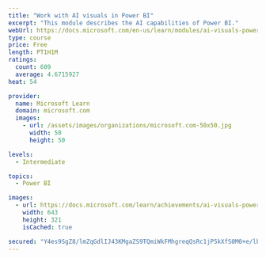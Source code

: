 ```yaml
---
title: "Work with AI visuals in Power BI"
excerpt: "This module describes the AI capabilities of Power BI."
webUrl: https://docs.microsoft.com/en-us/learn/modules/ai-visuals-power-bi/
type: course
price: Free
length: PT1H1M
ratings:
  count: 609
  average: 4.6715927
heat: 54

provider:
  name: Microsoft Learn
  domain: microsoft.com
  images:
    - url: /assets/images/organizations/microsoft.com-50x50.jpg
      width: 50
      height: 50

levels:
  - Intermediate

topics:
  - Power BI

images:
  - url: https://docs.microsoft.com/learn/achievements/ai-visuals-power-bi-social.png
    width: 643
    height: 321
    isCached: true

secured: "Y4es9SgZ8/lmZqGdlIJ43KMgaZS9TQmiWkFMhgreqQsRc1jP5kXfS0M0+e/lbPPnOYnJElhMHiwtDiocDyG/IVVkAXWcyWTETmYSXoKfJlE3UalrIk0h0M52qZihqrxUPMeYSc5EB7i90FrNNfPUzKD688JSed1gPpH1MqKK9BrMaO4720oLAf862r8MqH20v3EX+8XzlhK+uCA6LwdcB3hYUyXCE71q+VRMZ6ESW6E+DcViZkn7aNva68HTP7E7cmyqR+N4wJf7lJVPKso+ID9C4bpZ/cgUS88/oeSIYgXTZRZvzPRQm9GiT1+T3ys0Rccer5wuwitRpVztAMEO9mPmEtx0eQCnJowLM7O9X1ujWSPbe+5nJeE8Gv7rIUlNp8qhOfxZgQxGMn664Myf4NX0d7ALKU4numjM1lp+eXw=;my+gBNLABmhENfyrXytBmg=="
---
```


